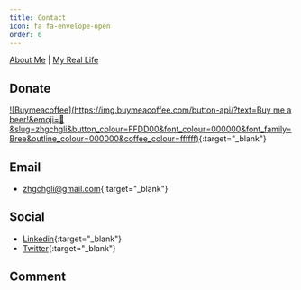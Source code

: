 ```yaml
---
title: Contact
icon: fa fa-envelope-open
order: 6
---
```


[About Me](/about/) | [My Real Life](/real/)

## Donate
[![Buymeacoffee](https://img.buymeacoffee.com/button-api/?text=Buy me a beer!&emoji=🍺&slug=zhgchgli&button_colour=FFDD00&font_colour=000000&font_family=Bree&outline_colour=000000&coffee_colour=ffffff)](https://www.buymeacoffee.com/zhgchgli){:target="_blank"}

## Email
- [zhgchgli@gmail.com](mailto:zhgchgli@gmail.com){:target="_blank"}

## Social
- [Linkedin](https://www.linkedin.com/in/zhgchgli/){:target="_blank"}
- [Twitter](https://twitter.com/zhgchgli){:target="_blank"}


## Comment
<div id="disqus_thread"></div>
<script>
    var disqus_config = function () {
        this.page.url = "https://zhgchg.li/contact/";
        this.page.identifier = "contact";
    };
    (function() {
    var d = document, s = d.createElement('script');
    s.src = 'https://zhgchgli.disqus.com/embed.js';
    s.setAttribute('data-timestamp', +new Date());
    (d.head || d.body).appendChild(s);
    })();
</script>